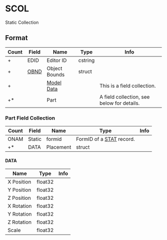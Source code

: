 SCOL
====

Static Collection

## Format

Count | Field | Name | Type | Info
------|-------|------|------|-----
+ | EDID | Editor ID | cstring |
+ | [OBND](Fields/OBND.md) | Object Bounds | struct |
+ | | [Model Data](Fields/Model.md) | | This is a field collection.
+* | | Part | | A field collection, see below for details.

### Part Field Collection

Count | Field | Name | Type | Info
------|-------|------|------|-----
 | ONAM | Static | formid | FormID of a [STAT](STAT.md) record.
+* | DATA | Placement | struct |

#### DATA

Name | Type | Info
-----|------|-----
X Position | float32 |
Y Position | float32 |
Z Position | float32 |
X Rotation | float32 |
Y Rotation | float32 |
Z Rotation | float32 |
Scale | float32 |
